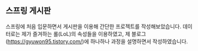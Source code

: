 
## 스프링 게시판

스프링에 처음 입문하면서 게시판을 이용해 간단한 프로젝트를 작성해보았습니다. 데이터로는 제가 즐겨하는 롤(LoL)의 속성들을 이용하였고, 
제 블로그(https://gyuwon95.tistory.com/)에 하나하나 과정을 설명하면서 작성하였습니다.


